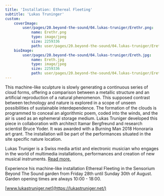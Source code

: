 ```yaml
---
title: 'Installation: Ethereal Fleeting'
subtitle: 'Lukas Truninger'
custom:
    coverImage:
        user/pages/20.beyond-the-sound/04.lukas-truniger/Erethr.png:
            name: Erethr.png
            type: image/jpeg
            size: 2259336
            path: user/pages/20.beyond-the-sound/04.lukas-truniger/Erethr.png
    bioImage:
        user/pages/20.beyond-the-sound/04.lukas-truniger/Ereth.jpg:
            name: Ereth.jpg
            type: image/jpeg
            size: 2259336
            path: user/pages/20.beyond-the-sound/04.lukas-truniger/Ereth.jpg
---
```


This machine-like sculpture is slowly generating a continuous series of cloud forms, offering a comparison between a metallic structure and an artificial reproduction of a natural phenomenon. This supposed contrast between technology and nature is explored in a scope of unseen possibilities of sustainable interdependence. The formation of the clouds is programmed to conceal an algorithmic poem, coded into the winds, and the air is used as an ephemeral storage medium. Lukas Truniger developed this piece in collaboration with architect Itamar Bergfreund and research scientist Bruce Yoder. It was awarded with a Burning Man 2018 Honoraria art grant. The installation will be part of the performances situated in the site specific nature location.

Lukas Truniger is a Swiss media artist and electronic musician who engages in the world of multimedia installations, performances and creation of new musical instruments. [Read more.](http://sensorium.is/speakers/lukas-truniger)

Experience his machine-like installation Ethereal Fleeting in the Sensorium Beyond The Sound garden from Friday 28th until Sunday 30th of August. Garden opening times are always 10:00 - 18:00.

[www.lukastruniger.net](https://lukastruniger.net/)